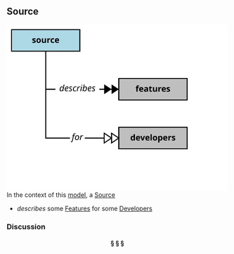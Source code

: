 ## Source

<img src="../images/source.svg" align="right"/>


In the context of this [model](../README.md), a [Source][source]

* <i>describes</i> some [Features][features] for some [Developers][developers]

### Discussion



<h4 align="center"><b>&sect; &sect; &sect;</b></h4>

[activity]: activity.md
[activities]: activity.md
[business]: business.md
[businesses]: business.md
[component]: component.md
[components]: component.md
[developer]: developer.md
[developers]: developer.md
[dialog]: dialog.md
[dialogs]: dialog.md
[expector]: expector.md
[expectors]: expector.md
[feature]: feature.md
[features]: feature.md
[governor]: governor.md
[governors]: governor.md
[improvement]: improvement.md
[improvements]: improvement.md
[interface]: interface.md
[interfaces]: interface.md
[mission]: mission.md
[missions]: mission.md
[requestor]: requestor.md
[requestors]: requestor.md
[solution]: solution.md
[solutions]: solution.md
[source]: source.md
[sources]: source.md
[value]: value.md
[values]: value.md
[vision]: vision.md
[visions]: vision.md

[valuable]: value.md
[quality]: https://educery.dev/papers/modeling/quality-alignment/#business-quality-inventory

